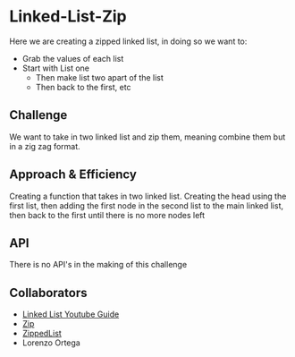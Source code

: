 # Linked-List-Zip

Here we are creating a zipped linked list, in doing so we want to:

- Grab the values of each list
- Start with List one
  - Then make list two apart of the list
  - Then back to the first, etc

## Challenge

We want to take in two linked list and zip them, meaning combine them but in a zig zag format.

## Approach & Efficiency

Creating a function that takes in two linked list. Creating the head using the first list, then adding the first node in the second list to the main linked list, then back to the first until there is no more nodes left

## API

There is no API's in the making of this challenge

## Collaborators

- [Linked List Youtube Guide](https://www.youtube.com/watch?v=ZBdE8DElQQU&ab_channel=freeCodeCamp.org)
- [Zip](https://xiaoyunyang.github.io/post/data-structure-with-javascript-object-linked-list/#zip)
- [ZippedList](https://www.geeksforgeeks.org/merge-two-sorted-lists-place/)
- Lorenzo Ortega
